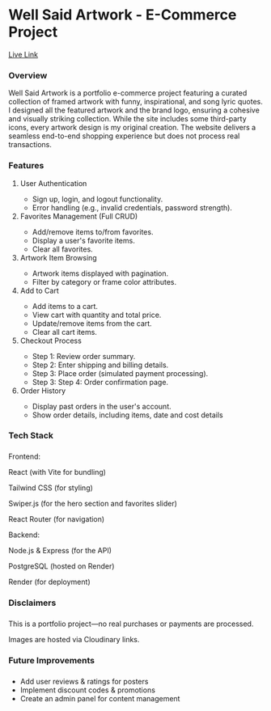 
<h1>Well Said Artwork - E-Commerce Project</h1>

<a href="https://well-said-five.vercel.app/">Live Link</a>
<h3 align="left">Overview</h3>



Well Said Artwork is a portfolio e-commerce project featuring a curated collection of framed artwork with funny, inspirational, and song lyric quotes. I designed all the featured artwork and the brand logo, ensuring a cohesive and visually striking collection. While the site includes some third-party icons, every artwork design is my original creation. The website delivers a seamless end-to-end shopping experience but does not process real transactions.





<h3 align="left">Features</h3>



<ol>
  <li>User Authentication</li>
  <ul>
    <li>	Sign up, login, and logout functionality.</li>
    <li>	Error handling (e.g., invalid credentials, password strength).</li>
  </ul>
  <li>Favorites Management (Full CRUD)</li>
   <ul>
    <li>	Add/remove items to/from favorites.</li>
    <li>	Display a user's favorite items.</li>
    <li>	Clear all favorites.</li>
  </ul>
   <li>Artwork Item Browsing</li>
   <ul>
    <li>	Artwork items displayed with pagination.</li>
    <li>	Filter by category or frame color attributes.</li>
  </ul>
   <li>Add to Cart</li>
   <ul>
    <li>	Add items to a cart.</li>
    <li>	View cart with quantity and total price.</li>
    <li>	Update/remove items from the cart.</li>
      <li>	Clear all cart items.</li>
  </ul>
   <li>Checkout Process</li>
   <ul>
    <li>	Step 1: Review order summary.</li>
    <li>	Step 2: Enter shipping and billing details.</li>
    <li>	Step 3: Place order (simulated payment processing).</li>
    <li>	Step 3: Step 4: Order confirmation page.</li>
  </ul>
   <li>Order History </li>
   <ul>
    <li>	Display past orders in the user's account.</li>
    <li>	Show order details, including items, date and cost details</li>
  </ul>
</ol>
	
###

<h3 align="left">Tech Stack</h3>

###


Frontend:

React (with Vite for bundling)

Tailwind CSS (for styling)

Swiper.js (for the hero section and favorites slider)

React Router (for navigation)

Backend:

Node.js & Express (for the API)

PostgreSQL (hosted on Render)

Render (for deployment)


###

<h3 align="left">Disclaimers</h3>

###

This is a portfolio project—no real purchases or payments are processed.

Images are hosted via Cloudinary links.


###

<h3 align="left">Future Improvements</h3>

###

<ul>
  <li>Add user reviews & ratings for posters</li>
  <li>Implement discount codes & promotions</li>
  <li>Create an admin panel for content management</li>
</ul>




